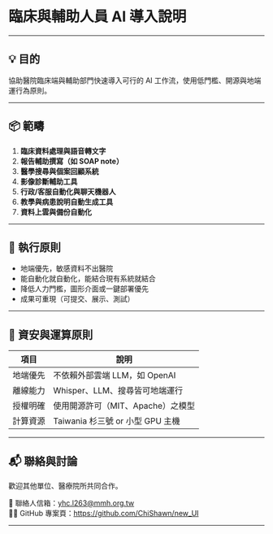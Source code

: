 # 臨床與輔助人員 AI 導入說明
---

## 💡 目的

協助醫院臨床端與輔助部門快速導入可行的 AI 工作流，使用低門檻、開源與地端運行為原則。

---

## 📦 範疇

1. **臨床資料處理與語音轉文字**
2. **報告輔助撰寫（如 SOAP note）**
3. **醫學搜尋與個案回顧系統**
4. **影像診斷輔助工具**
5. **行政/客服自動化與聊天機器人**
6. **教學與病患說明自動生成工具**
7. **資料上雲與備份自動化**

---

## 🚀 執行原則

- 地端優先，敏感資料不出醫院
- 能自動化就自動化，能結合現有系統就結合
- 降低人力門檻，圖形介面或一鍵部署優先
- 成果可重現（可提交、展示、測試）

---

## 🔐 資安與運算原則

| 項目         | 說明 |
|--------------|------|
| 地端優先     | 不依賴外部雲端 LLM，如 OpenAI |
| 離線能力     | Whisper、LLM、搜尋皆可地端運行 |
| 授權明確     | 使用開源許可（MIT、Apache）之模型 |
| 計算資源     | Taiwania 杉三號 or 小型 GPU 主機 |


---

## 📬 聯絡與討論

歡迎其他單位、醫療院所共同合作。

📨 聯絡人信箱：yhc.l263@mmh.org.tw  
🧑‍💻 GitHub 專案頁：<https://github.com/ChiShawn/new_UI>

---
